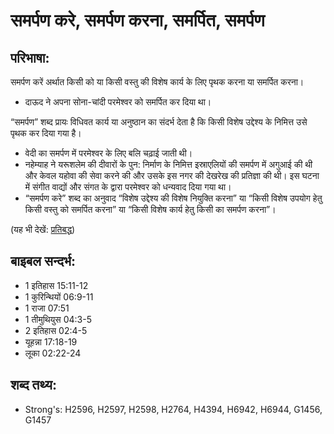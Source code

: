 # समर्पण करे, समर्पण करना, समर्पित, समर्पण #

## परिभाषा: ##

समर्पण करें अर्थात किसी को या किसी वस्तु की विशेष कार्य के लिए पृथक करना या समर्पित करना।

* दाऊद ने अपना सोना-चांदी परमेश्वर को समर्पित कर दिया था।

“समर्पण” शब्द प्रायः विधिवत कार्य या अनुष्ठान का संदर्भ देता है कि किसी विशेष उद्देश्य के निमित्त उसे पृथक कर दिया गया है।

* वेदी का समर्पण में परमेश्वर के लिए बलि चढ़ाई जाती थी।
* नहेम्याह ने यरूशलेम की दीवारों के पुन: निर्माण के निमित्त इस्राएलियों की समर्पण में अगुआई की थी और केवल यहोवा की सेवा करने की और उसके इस नगर की देखरेख की प्रतिज्ञा की थी। इस घटना में संगीत वाद्यों और संगत के द्वारा परमेश्वर को धन्यवाद दिया गया था।
* “समर्पण करे” शब्द का अनुवाद “विशेष उद्देश्य की विशेष नियुक्ति करना” या “किसी विशेष उपयोग हेतु किसी वस्तु को समर्पित करना” या “किसी विशेष कार्य हेतु किसी का समर्पण करना”।

(यह भी देखें: [प्रतिबद्ध](../commit.md))

## बाइबल सन्दर्भ: ##

* 1 इतिहास 15:11-12
* 1 कुरिन्थियों 06:9-11
* 1 राजा 07:51
* 1 तीमुथियुस 04:3-5
* 2 इतिहास 02:4-5
* यूहन्ना 17:18-19
* लूका 02:22-24

## शब्द तथ्य: ##

* Strong's: H2596, H2597, H2598, H2764, H4394, H6942, H6944, G1456, G1457
